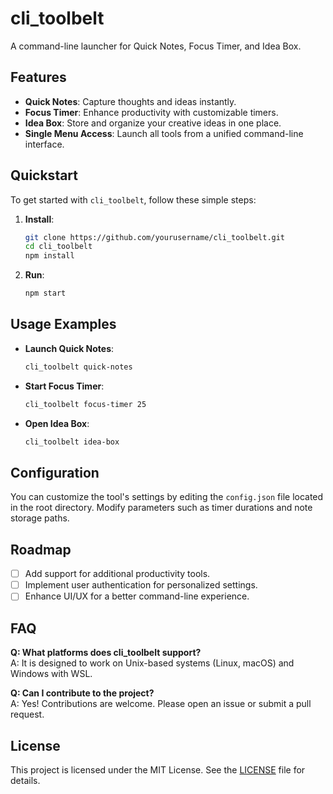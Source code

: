 # cli_toolbelt
A command-line launcher for Quick Notes, Focus Timer, and Idea Box.

## Features
- **Quick Notes**: Capture thoughts and ideas instantly.
- **Focus Timer**: Enhance productivity with customizable timers.
- **Idea Box**: Store and organize your creative ideas in one place.
- **Single Menu Access**: Launch all tools from a unified command-line interface.

## Quickstart
To get started with `cli_toolbelt`, follow these simple steps:

1. **Install**:
   ```bash
   git clone https://github.com/yourusername/cli_toolbelt.git
   cd cli_toolbelt
   npm install
   ```

2. **Run**:
   ```bash
   npm start
   ```

## Usage Examples
- **Launch Quick Notes**:
   ```bash
   cli_toolbelt quick-notes
   ```

- **Start Focus Timer**:
   ```bash
   cli_toolbelt focus-timer 25
   ```

- **Open Idea Box**:
   ```bash
   cli_toolbelt idea-box
   ```

## Configuration
You can customize the tool's settings by editing the `config.json` file located in the root directory. Modify parameters such as timer durations and note storage paths.

## Roadmap
- [ ] Add support for additional productivity tools.
- [ ] Implement user authentication for personalized settings.
- [ ] Enhance UI/UX for a better command-line experience.

## FAQ
**Q: What platforms does cli_toolbelt support?**  
A: It is designed to work on Unix-based systems (Linux, macOS) and Windows with WSL.

**Q: Can I contribute to the project?**  
A: Yes! Contributions are welcome. Please open an issue or submit a pull request.

## License
This project is licensed under the MIT License. See the [LICENSE](LICENSE) file for details.